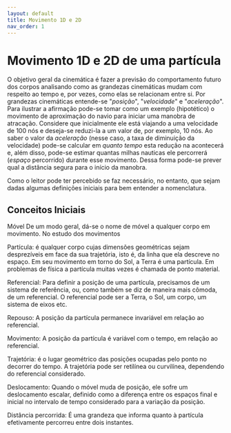 ```yaml
---
layout: default
title: Movimento 1D e 2D
nav_order: 1
---
```


# Movimento 1D e 2D de uma partícula

O objetivo geral da cinemática é fazer a previsão do comportamento futuro dos corpos analisando como as grandezas cinemáticas mudam com respeito ao tempo e, por vezes, como elas se relacionam entre si. Por grandezas cinemáticas entende-se "_posição_", "_velocidade_" e "_aceleração_". Para ilustrar a afirmação pode-se tomar como um exemplo (hipotético) o movimento de aproximação do navio para iniciar uma manobra de atracação. Considere que inicialmente ele está viajando a uma velocidade de 100 nós e deseja-se reduzi-la a um valor de, por exemplo, 10 nós. Ao saber o valor da _aceleração_ (nesse caso, a taxa de diminuição da velocidade) pode-se calcular em _quanto tempo_ esta redução na acontecerá e, além disso, pode-se estimar quantas milhas nauticas ele percorrerá (_espaço_ percorrido) durante esse movimento. Dessa forma pode-se prever qual a distância segura para o início da manobra.


Como o leitor pode ter percebido se faz necessário, no entanto, que sejam dadas algumas definições iniciais para bem entender a nomenclatura.

## Conceitos Iniciais



Móvel De um modo geral, dá-se o nome de móvel a qualquer corpo em movimento. No estudo dos movimentos 

Partícula: é qualquer corpo cujas dimensões geométricas sejam desprezíveis em face da sua trajetória, isto é, da linha que ela descreve no espaço. Em seu movimento em torno do Sol, a Terra é uma partícula. Em problemas de física a partícula muitas vezes é chamada de ponto material.       

Referencial: Para definir a posição de uma partícula, precisamos de um sistema de referência, ou, como também se diz de maneira mais cômoda, de um referencial. O referencial pode ser a Terra, o Sol, um corpo, um sistema de eixos etc.

Repouso: A posição da partícula permanece invariável em relação ao referencial.

Movimento: A posição da partícula é variável com o tempo, em relação ao referencial.

Trajetória: é o lugar geométrico das posições ocupadas pelo ponto no decorrer do tempo. A trajetória pode ser retilínea ou curvilínea, dependendo do referencial considerado.

Deslocamento: Quando o móvel muda de posição, ele sofre um deslocamento escalar, definido como a diferença entre os espaços final e inicial no intervalo de tempo considerado para a variação da posição.

Distância percorrida: É uma grandeza que informa quanto à partícula efetivamente percorreu entre dois instantes. 

